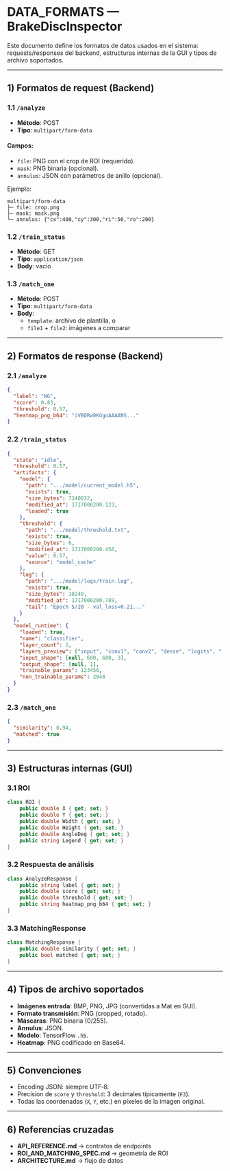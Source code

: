
# DATA_FORMATS — BrakeDiscInspector

Este documento define los formatos de datos usados en el sistema: requests/responses del backend, estructuras internas de la GUI y tipos de archivo soportados.

---

## 1) Formatos de request (Backend)

### 1.1 `/analyze`

- **Método**: POST  
- **Tipo**: `multipart/form-data`

#### Campos:
- `file`: PNG con el crop de ROI (requerido).
- `mask`: PNG binaria (opcional).
- `annulus`: JSON con parámetros de anillo (opcional).

Ejemplo:
```
multipart/form-data
├─ file: crop.png
├─ mask: mask.png
└─ annulus: {"cx":400,"cy":300,"ri":50,"ro":200}
```

### 1.2 `/train_status`

- **Método**: GET  
- **Tipo**: `application/json`  
- **Body**: vacío

### 1.3 `/match_one`

- **Método**: POST  
- **Tipo**: `multipart/form-data`  
- **Body**:
  - `template`: archivo de plantilla, o  
  - `file1` + `file2`: imágenes a comparar

---

## 2) Formatos de response (Backend)

### 2.1 `/analyze`

```json
{
  "label": "NG",
  "score": 0.83,
  "threshold": 0.57,
  "heatmap_png_b64": "iVBORw0KGgoAAAANS..."
}
```

### 2.2 `/train_status`

```json
{
  "state": "idle",
  "threshold": 0.57,
  "artifacts": {
    "model": {
      "path": ".../model/current_model.h5",
      "exists": true,
      "size_bytes": 7340032,
      "modified_at": 1717000200.123,
      "loaded": true
    },
    "threshold": {
      "path": ".../model/threshold.txt",
      "exists": true,
      "size_bytes": 6,
      "modified_at": 1717000200.456,
      "value": 0.57,
      "source": "model_cache"
    },
    "log": {
      "path": ".../model/logs/train.log",
      "exists": true,
      "size_bytes": 10240,
      "modified_at": 1717000200.789,
      "tail": "Epoch 5/20 - val_loss=0.21..."
    }
  },
  "model_runtime": {
    "loaded": true,
    "name": "classifier",
    "layer_count": 5,
    "layers_preview": ["input", "conv1", "conv2", "dense", "logits", "..."],
    "input_shape": [null, 600, 600, 3],
    "output_shape": [null, 1],
    "trainable_params": 123456,
    "non_trainable_params": 2048
  }
}
```

### 2.3 `/match_one`

```json
{
  "similarity": 0.94,
  "matched": true
}
```

---

## 3) Estructuras internas (GUI)

### 3.1 ROI

```csharp
class ROI {
    public double X { get; set; }
    public double Y { get; set; }
    public double Width { get; set; }
    public double Height { get; set; }
    public double AngleDeg { get; set; }
    public string Legend { get; set; }
}
```

### 3.2 Respuesta de análisis

```csharp
class AnalyzeResponse {
    public string label { get; set; }
    public double score { get; set; }
    public double threshold { get; set; }
    public string heatmap_png_b64 { get; set; }
}
```

### 3.3 MatchingResponse

```csharp
class MatchingResponse {
    public double similarity { get; set; }
    public bool matched { get; set; }
}
```

---

## 4) Tipos de archivo soportados

- **Imágenes entrada**: BMP, PNG, JPG (convertidas a Mat en GUI).  
- **Formato transmisión**: PNG (cropped, rotado).  
- **Máscaras**: PNG binaria (0/255).  
- **Annulus**: JSON.  
- **Modelo**: TensorFlow `.h5`.  
- **Heatmap**: PNG codificado en Base64.  

---

## 5) Convenciones

- Encoding JSON: siempre UTF‑8.  
- Precision de `score` y `threshold`: 3 decimales típicamente (`F3`).  
- Todas las coordenadas (`X`, `Y`, etc.) en píxeles de la imagen original.  

---

## 6) Referencias cruzadas

- **API_REFERENCE.md** → contratos de endpoints  
- **ROI_AND_MATCHING_SPEC.md** → geometría de ROI  
- **ARCHITECTURE.md** → flujo de datos  
